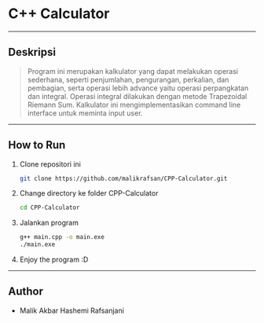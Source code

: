 # C++ Calculator
---
## Deskripsi
> Program ini merupakan kalkulator yang dapat melakukan operasi sederhana, seperti penjumlahan, pengurangan, perkalian, dan pembagian, serta operasi lebih advance yaitu operasi perpangkatan dan integral. Operasi integral dilakukan dengan metode Trapezoidal Riemann Sum. Kalkulator ini mengimplementasikan command line interface untuk meminta input user.
---
## How to Run
1. Clone repositori ini
    ```sh
    git clone https://github.com/malikrafsan/CPP-Calculator.git
    ```
2. Change directory ke folder CPP-Calculator
    ```sh
    cd CPP-Calculator
    ```
3. Jalankan program
    ```sh
    g++ main.cpp -o main.exe
    ./main.exe
    ```
4. Enjoy the program :D
---
## Author
- Malik Akbar Hashemi Rafsanjani